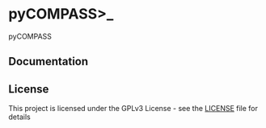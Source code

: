 # pyCOMPASS>_
pyCOMPASS



## Documentation

<TODO>


## License

This project is licensed under the GPLv3 License - see the [LICENSE](LICENSE) file for details